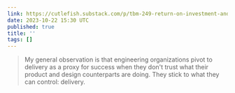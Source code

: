 ```yaml
---
link: https://cutlefish.substack.com/p/tbm-249-return-on-investment-and
date: 2023-10-22 15:30 UTC
published: true
title: ''
tags: []
---
```


> My general observation is that engineering organizations pivot to delivery as a proxy for success when they don't trust what their product and design counterparts are doing. They stick to what they can control: delivery.
